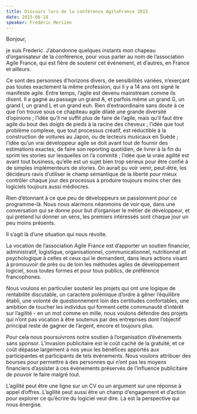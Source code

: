 ```yaml
---
title: Discours lors de la conférence AgileFrance 2015
date: 2015-06-18
speaker: Frédéric Merizen
---
```


Bonjour,

je suis Frederic. J’abandonne quelques instants mon chapeau
d’organisateur de la conférence, pour vous parler au nom de
l’association Agile France, qui est fière de soutenir cet événement, et
d’autres, en France et ailleurs.

Ce sont des personnes d’horizons divers, de sensibilités variées,
n’exerçant pas toutes exactement la même profession, qui il y a 14 ans
ont signé le manifeste agile. Entre temps, l’agile est devenu
mainstream comme ils disent. Il a gagné au passage un grand A, et
parfois même un grand G, un grand I, un grand L et un grand euh. Rien
d’extraordinaire sans doute à ce que l’on trouve sous ce chapiteau
agile dilaté une grande diversité d’opinions ; l’idée qu’il ne suffit
plus de faire de l’agile, mais qu’il faut être agile du bout des
doigts de pieds à la racine des cheveux ; l’idée que tout problème
complexe, que tout processus créatif, est réductible à la construction
de voitures au Japon, ou de lecteurs musicaux en Suède ; l’idée qu’un
vrai développeur agile se doit avant tout de fournir des estimations
exactes, de faire son reporting quotidien, de livrer à la fin du sprint
les stories sur lesquelles on l’a commité ; l’idée que la vraie
agilité est avant tout business, qu’elle est un sujet bien trop sérieux
pour être confié à de simples implémenteurs de stories. On aurait pu
voir venir, peut-être, les décideurs ravis d’utiliser le champ
sémantique de la liberté pour mieux contrôler chaque jour des processus
à produire toujours moins cher des logiciels toujours aussi médiocres.

Rien d’étonnant à ce que peu de développeurs se passionnent pour ce
programme-là. Nous nous alarmons néanmoins de voir que, dans une
conversation qui se donne pour but d’organiser le métier de
développeur, et qui prétend lui donner un sens, les premiers intéressés
sont chaque jour un peu moins présents.

Il s’agit là d’une situation qui nous révolte.

La vocation de l’association Agile France est d’apporter un soutien
financier, administratif, logistique, organisationnel, communicationnel,
nutritionnel et psychologique à celles et ceux qui le demandent, dans
leurs actions visant à promouvoir de près ou de loin les méthodes agiles
de développement logiciel, sous toutes formes et pour tous publics, de
préférence francophones.

Nous voulons en particulier soutenir les projets qui ont une logique de
rentabilité discutable, un caractère polémique d’ordre à gêner
l’équilibre établi, une volonté de questionnement loin des certitudes
confortables, une ambition de toucher les individus qui forment cette
communauté d’intérêt sur l’agilité - en un mot comme en mille, nous
voulons défendre des projets qui n’ont pas vocation à être soutenus par
des entreprises dont l’objectif principal reste de gagner de l’argent,
encore et toujours plus.

Pour cela nous poursuivrons notre soutien à l’organisation
d’événements sans sponsor. L’invasion publicitaire est le coût caché
de la gratuité, et ce coût dépasse largement à nos yeux les bénéfices
apportés aux participantes et participants de tels événements. Nous
voulons attribuer des bourses pour permettre à des personnes qui n’ont
pas les moyens financiers d’assister à ces événements préservés de
l’influence publicitaire de pouvoir le faire malgré tout.

L’agilité peut être une ligne sur un CV ou un argument sur une réponse
à appel d’offres. L’agilité peut aussi être un champ d’engagement et
d’action pour explorer ce qu’écrire du logiciel veut dire. Là est la
perspective qui nous énergise.
